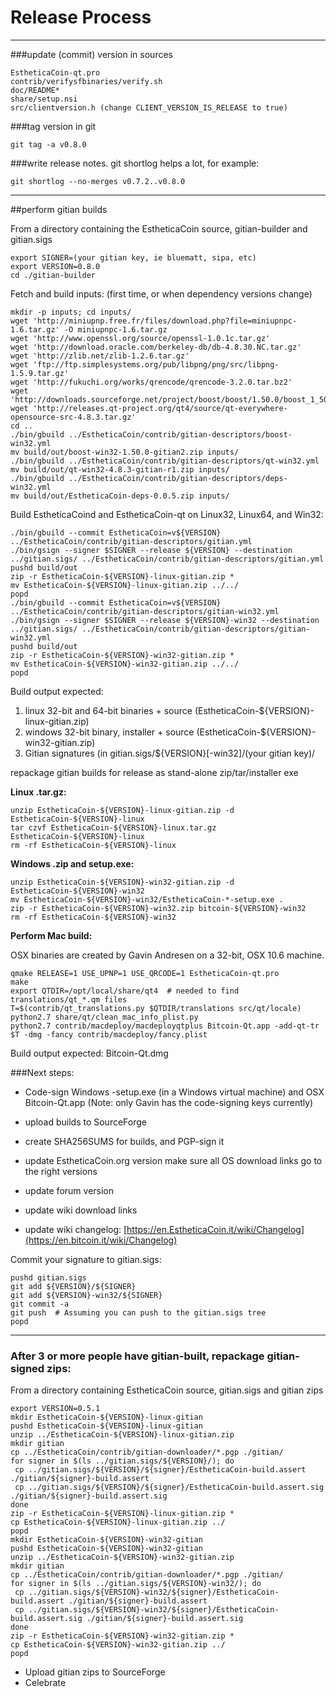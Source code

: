 Release Process
====================

* * *

###update (commit) version in sources


	EstheticaCoin-qt.pro
	contrib/verifysfbinaries/verify.sh
	doc/README*
	share/setup.nsi
	src/clientversion.h (change CLIENT_VERSION_IS_RELEASE to true)

###tag version in git

	git tag -a v0.8.0

###write release notes. git shortlog helps a lot, for example:

	git shortlog --no-merges v0.7.2..v0.8.0

* * *

##perform gitian builds

 From a directory containing the EstheticaCoin source, gitian-builder and gitian.sigs
  
	export SIGNER=(your gitian key, ie bluematt, sipa, etc)
	export VERSION=0.8.0
	cd ./gitian-builder

 Fetch and build inputs: (first time, or when dependency versions change)

	mkdir -p inputs; cd inputs/
	wget 'http://miniupnp.free.fr/files/download.php?file=miniupnpc-1.6.tar.gz' -O miniupnpc-1.6.tar.gz
	wget 'http://www.openssl.org/source/openssl-1.0.1c.tar.gz'
	wget 'http://download.oracle.com/berkeley-db/db-4.8.30.NC.tar.gz'
	wget 'http://zlib.net/zlib-1.2.6.tar.gz'
	wget 'ftp://ftp.simplesystems.org/pub/libpng/png/src/libpng-1.5.9.tar.gz'
	wget 'http://fukuchi.org/works/qrencode/qrencode-3.2.0.tar.bz2'
	wget 'http://downloads.sourceforge.net/project/boost/boost/1.50.0/boost_1_50_0.tar.bz2'
	wget 'http://releases.qt-project.org/qt4/source/qt-everywhere-opensource-src-4.8.3.tar.gz'
	cd ..
	./bin/gbuild ../EstheticaCoin/contrib/gitian-descriptors/boost-win32.yml
	mv build/out/boost-win32-1.50.0-gitian2.zip inputs/
	./bin/gbuild ../EstheticaCoin/contrib/gitian-descriptors/qt-win32.yml
	mv build/out/qt-win32-4.8.3-gitian-r1.zip inputs/
	./bin/gbuild ../EstheticaCoin/contrib/gitian-descriptors/deps-win32.yml
	mv build/out/EstheticaCoin-deps-0.0.5.zip inputs/

 Build EstheticaCoind and EstheticaCoin-qt on Linux32, Linux64, and Win32:
  
	./bin/gbuild --commit EstheticaCoin=v${VERSION} ../EstheticaCoin/contrib/gitian-descriptors/gitian.yml
	./bin/gsign --signer $SIGNER --release ${VERSION} --destination ../gitian.sigs/ ../EstheticaCoin/contrib/gitian-descriptors/gitian.yml
	pushd build/out
	zip -r EstheticaCoin-${VERSION}-linux-gitian.zip *
	mv EstheticaCoin-${VERSION}-linux-gitian.zip ../../
	popd
	./bin/gbuild --commit EstheticaCoin=v${VERSION} ../EstheticaCoin/contrib/gitian-descriptors/gitian-win32.yml
	./bin/gsign --signer $SIGNER --release ${VERSION}-win32 --destination ../gitian.sigs/ ../EstheticaCoin/contrib/gitian-descriptors/gitian-win32.yml
	pushd build/out
	zip -r EstheticaCoin-${VERSION}-win32-gitian.zip *
	mv EstheticaCoin-${VERSION}-win32-gitian.zip ../../
	popd

  Build output expected:

  1. linux 32-bit and 64-bit binaries + source (EstheticaCoin-${VERSION}-linux-gitian.zip)
  2. windows 32-bit binary, installer + source (EstheticaCoin-${VERSION}-win32-gitian.zip)
  3. Gitian signatures (in gitian.sigs/${VERSION}[-win32]/(your gitian key)/

repackage gitian builds for release as stand-alone zip/tar/installer exe

**Linux .tar.gz:**

	unzip EstheticaCoin-${VERSION}-linux-gitian.zip -d EstheticaCoin-${VERSION}-linux
	tar czvf EstheticaCoin-${VERSION}-linux.tar.gz EstheticaCoin-${VERSION}-linux
	rm -rf EstheticaCoin-${VERSION}-linux

**Windows .zip and setup.exe:**

	unzip EstheticaCoin-${VERSION}-win32-gitian.zip -d EstheticaCoin-${VERSION}-win32
	mv EstheticaCoin-${VERSION}-win32/EstheticaCoin-*-setup.exe .
	zip -r EstheticaCoin-${VERSION}-win32.zip bitcoin-${VERSION}-win32
	rm -rf EstheticaCoin-${VERSION}-win32

**Perform Mac build:**

  OSX binaries are created by Gavin Andresen on a 32-bit, OSX 10.6 machine.

	qmake RELEASE=1 USE_UPNP=1 USE_QRCODE=1 EstheticaCoin-qt.pro
	make
	export QTDIR=/opt/local/share/qt4  # needed to find translations/qt_*.qm files
	T=$(contrib/qt_translations.py $QTDIR/translations src/qt/locale)
	python2.7 share/qt/clean_mac_info_plist.py
	python2.7 contrib/macdeploy/macdeployqtplus Bitcoin-Qt.app -add-qt-tr $T -dmg -fancy contrib/macdeploy/fancy.plist

 Build output expected: Bitcoin-Qt.dmg

###Next steps:

* Code-sign Windows -setup.exe (in a Windows virtual machine) and
  OSX Bitcoin-Qt.app (Note: only Gavin has the code-signing keys currently)

* upload builds to SourceForge

* create SHA256SUMS for builds, and PGP-sign it

* update EstheticaCoin.org version
  make sure all OS download links go to the right versions

* update forum version

* update wiki download links

* update wiki changelog: [https://en.EstheticaCoin.it/wiki/Changelog](https://en.bitcoin.it/wiki/Changelog)

Commit your signature to gitian.sigs:

	pushd gitian.sigs
	git add ${VERSION}/${SIGNER}
	git add ${VERSION}-win32/${SIGNER}
	git commit -a
	git push  # Assuming you can push to the gitian.sigs tree
	popd

-------------------------------------------------------------------------

### After 3 or more people have gitian-built, repackage gitian-signed zips:

From a directory containing EstheticaCoin source, gitian.sigs and gitian zips

	export VERSION=0.5.1
	mkdir EstheticaCoin-${VERSION}-linux-gitian
	pushd EstheticaCoin-${VERSION}-linux-gitian
	unzip ../EstheticaCoin-${VERSION}-linux-gitian.zip
	mkdir gitian
	cp ../EstheticaCoin/contrib/gitian-downloader/*.pgp ./gitian/
	for signer in $(ls ../gitian.sigs/${VERSION}/); do
	 cp ../gitian.sigs/${VERSION}/${signer}/EstheticaCoin-build.assert ./gitian/${signer}-build.assert
	 cp ../gitian.sigs/${VERSION}/${signer}/EstheticaCoin-build.assert.sig ./gitian/${signer}-build.assert.sig
	done
	zip -r EstheticaCoin-${VERSION}-linux-gitian.zip *
	cp EstheticaCoin-${VERSION}-linux-gitian.zip ../
	popd
	mkdir EstheticaCoin-${VERSION}-win32-gitian
	pushd EstheticaCoin-${VERSION}-win32-gitian
	unzip ../EstheticaCoin-${VERSION}-win32-gitian.zip
	mkdir gitian
	cp ../EstheticaCoin/contrib/gitian-downloader/*.pgp ./gitian/
	for signer in $(ls ../gitian.sigs/${VERSION}-win32/); do
	 cp ../gitian.sigs/${VERSION}-win32/${signer}/EstheticaCoin-build.assert ./gitian/${signer}-build.assert
	 cp ../gitian.sigs/${VERSION}-win32/${signer}/EstheticaCoin-build.assert.sig ./gitian/${signer}-build.assert.sig
	done
	zip -r EstheticaCoin-${VERSION}-win32-gitian.zip *
	cp EstheticaCoin-${VERSION}-win32-gitian.zip ../
	popd

- Upload gitian zips to SourceForge
- Celebrate 

